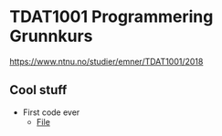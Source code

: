 # TDAT1001 Programmering Grunnkurs

https://www.ntnu.no/studier/emner/TDAT1001/2018

## Cool stuff

- First code ever
    - <a href="./Øvinger/øving01/HeiVerden.java">File</a>



